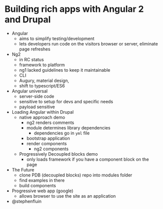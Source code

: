 # Building rich apps with Angular 2 and Drupal
* Angular
  * aims to simplify testing/development
  * lets developers run code on the visitors browser or server, eliminate page refreshes
* Ng2
  * in RC status
  * framework to platform
  * ng1 lacked guidelines to keep it maintainable
  * CLI
  * Augury, material design,
  * shift to typescript/ES6
* Angular universal
  * server-side code
  * sensitive to setup for devs and specific needs
  * payload sensitive
* Loading Angular within Drupal
  * native approach demo
    * ng2 renders comments
    * module determines library dependencies
      * dependencies go in `yml` file
    * bootstrap application
    * render components
      * ng2 components
  * Progressively Decoupled blocks demo
    * only loads framework if you have a component block on the page
* The Future
  * clone PDB (decoupled blocks) repo into modules folder
  * find examples in there
  * build components
* Progressive web app (google)
  * allows browser to use the site as an application
* @stephenfluin 
